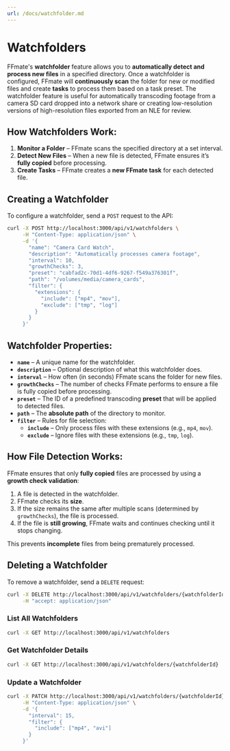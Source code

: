 ```yaml
---
url: /docs/watchfolder.md
---
```

# Watchfolders

FFmate's **watchfolder** feature allows you to **automatically detect and process new files** in a specified directory. Once a watchfolder is configured, FFmate will **continuously scan** the folder for new or modified files and create **tasks** to process them based on a task preset. The watchfolder feature is useful for automatically transcoding footage from a camera SD card dropped into a network share or creating low-resolution versions of high-resolution files exported from an NLE for review.

## How Watchfolders Work:

1. **Monitor a Folder** – FFmate scans the specified directory at a set interval.
2. **Detect New Files** – When a new file is detected, FFmate ensures it’s **fully copied** before processing.
3. **Create Tasks** – FFmate creates a **new FFmate task** for each detected file.

## Creating a Watchfolder

To configure a watchfolder, send a `POST` request to the API:

```sh
curl -X POST http://localhost:3000/api/v1/watchfolders \
     -H "Content-Type: application/json" \
     -d '{
       "name": "Camera Card Watch",
       "description": "Automatically processes camera footage",
       "interval": 10,
       "growthChecks": 3,
       "preset": "cabfad2c-70d1-4df6-9267-f549a376301f",
       "path": "/volumes/media/camera_cards",
       "filter": {
         "extensions": {
           "include": ["mp4", "mov"],
           "exclude": ["tmp", "log"]
         }
       }
     }'
```

## Watchfolder Properties:

* **`name`** – A unique name for the watchfolder.
* **`description`** – Optional description of what this watchfolder does.
* **`interval`** – How often (in seconds) FFmate scans the folder for new files.
* **`growthChecks`** – The number of checks FFmate performs to ensure a file is fully copied before processing.
* **`preset`** – The ID of a predefined transcoding **preset** that will be applied to detected files.
* **`path`** – The **absolute path** of the directory to monitor.
* **`filter`** – Rules for file selection:
  * **`include`** – Only process files with these extensions (e.g., `mp4`, `mov`).
  * **`exclude`** – Ignore files with these extensions (e.g., `tmp`, `log`).

## How File Detection Works:

FFmate ensures that only **fully copied** files are processed by using a **growth check validation**:

1. A file is detected in the watchfolder.
2. FFmate checks its **size**.
3. If the size remains the same after multiple scans (determined by `growthChecks`), the file is processed.
4. If the file is **still growing**, FFmate waits and continues checking until it stops changing.

This prevents **incomplete** files from being prematurely processed.

## Deleting a Watchfolder

To remove a watchfolder, send a `DELETE` request:

```sh
curl -X DELETE http://localhost:3000/api/v1/watchfolders/{watchfolderId} \
     -H "accept: application/json"
```

### List All Watchfolders

```sh
curl -X GET http://localhost:3000/api/v1/watchfolders
```

### Get Watchfolder Details

```sh
curl -X GET http://localhost:3000/api/v1/watchfolders/{watchfolderId}
```

### Update a Watchfolder

```sh
curl -X PATCH http://localhost:3000/api/v1/watchfolders/{watchfolderId} \
     -H "Content-Type: application/json" \
     -d '{
       "interval": 15,
       "filter": {
         "include": ["mp4", "avi"]
       }
     }'
```
